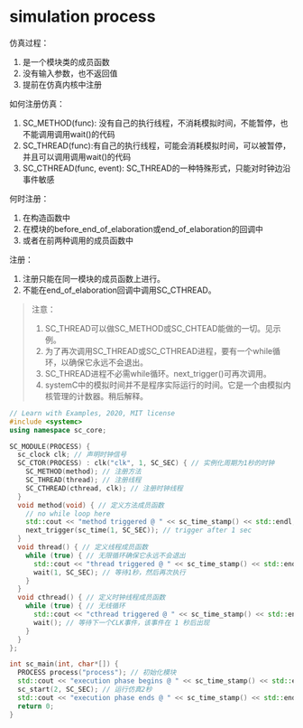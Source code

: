 # simulation process

仿真过程：

  1. 是一个模块类的成员函数
  2. 没有输入参数，也不返回值
  3. 提前在仿真内核中注册

如何注册仿真：

  1. SC_METHOD(func): 没有自己的执行线程，不消耗模拟时间，不能暂停，也不能调用调用wait()的代码
  2. SC_THREAD(func):有自己的执行线程，可能会消耗模拟时间，可以被暂停，并且可以调用调用wait()的代码
  3. SC_CTHREAD(func, event): SC_THREAD的一种特殊形式，只能对时钟边沿事件敏感

何时注册：

  1. 在构造函数中
  2. 在模块的before_end_of_elaboration或end_of_elaboration的回调中
  3. 或者在前两种调用的成员函数中

注册：

  1. 注册只能在同一模块的成员函数上进行。
  2. 不能在end_of_elaboration回调中调用SC_CTHREAD。

> 注意：
>
>    1. SC_THREAD可以做SC_METHOD或SC_CHTEAD能做的一切。见示例。
>    2. 为了再次调用SC_THREAD或SC_CTHREAD进程，要有一个while循环，以确保它永远不会退出。
>    3. SC_THREAD进程不必需while循环。next_trigger()可再次调用。
>    4. systemC中的模拟时间并不是程序实际运行的时间。它是一个由模拟内核管理的计数器。稍后解释。

```c++
// Learn with Examples, 2020, MIT license
#include <systemc>
using namespace sc_core;

SC_MODULE(PROCESS) {
  sc_clock clk; // 声明时钟信号
  SC_CTOR(PROCESS) : clk("clk", 1, SC_SEC) { // 实例化周期为1秒的时钟
    SC_METHOD(method); // 注册方法
    SC_THREAD(thread); // 注册线程
    SC_CTHREAD(cthread, clk); // 注册时钟线程
  }
  void method(void) { // 定义方法成员函数
    // no while loop here
    std::cout << "method triggered @ " << sc_time_stamp() << std::endl;
    next_trigger(sc_time(1, SC_SEC)); // trigger after 1 sec
  }
  void thread() { // 定义线程成员函数
    while (true) { // 无限循环确保它永远不会退出
      std::cout << "thread triggered @ " << sc_time_stamp() << std::endl;
      wait(1, SC_SEC); // 等待1秒，然后再次执行
    }
  }
  void cthread() { // 定义时钟线程成员函数
    while (true) { // 无线循环
      std::cout << "cthread triggered @ " << sc_time_stamp() << std::endl;
      wait(); // 等待下一个CLK事件，该事件在 1 秒后出现
    }
  }
};

int sc_main(int, char*[]) {
  PROCESS process("process"); // 初始化模块
  std::cout << "execution phase begins @ " << sc_time_stamp() << std::endl;
  sc_start(2, SC_SEC); // 运行仿真2秒
  std::cout << "execution phase ends @ " << sc_time_stamp() << std::endl;
  return 0;
}
```

